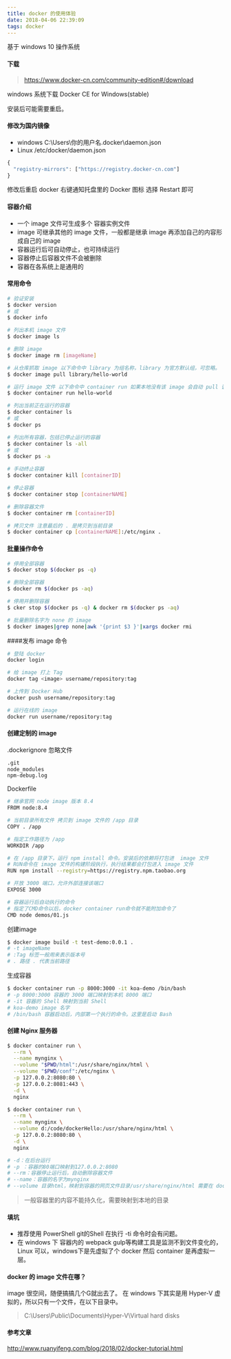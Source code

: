 ```yaml
---
title: docker 的使用体验
date: 2018-04-06 22:39:09
tags: docker
---
```


基于 windows 10 操作系统

#### 下载
> https://www.docker-cn.com/community-edition#/download
 
windows 系统下载 Docker CE for Windows(stable)

安装后可能需要重启。

#### 修改为国内镜像

- windows C:\Users\你的用户名\.docker\daemon.json
- Linux /etc/docker/daemon.json

```js
{
  "registry-mirrors": ["https://registry.docker-cn.com"]
}
```

修改后重启 docker 右键通知托盘里的 Docker 图标 选择 Restart 即可

#### 容器介绍
- 一个 image 文件可生成多个 容器实例文件
- image 可继承其他的 image 文件，一般都是继承 image 再添加自己的内容形成自己的 image
- 容器运行后可自动停止，也可持续运行
- 容器停止后容器文件不会被删除
- 容器在各系统上是通用的


#### 常用命令
```bash
# 验证安装
$ docker version
# 或
$ docker info

# 列出本机 image 文件
$ docker image ls

# 删除 image
$ docker image rm [imageName]

# 从仓库抓取 image 以下命令中 library 为组名称，library 为官方默认组，可忽略。
$ docker image pull library/hello-world

# 运行 image 文件 以下命令中 container run 如果本地没有该 image 会自动 pull 该 image 
$ docker container run hello-world

# 列出当前正在运行的容器
$ docker container ls
# 或
$ docker ps

# 列出所有容器，包括已停止运行的容器
$ docker container ls -all
# 或
$ docker ps -a

# 手动终止容器
$ docker container kill [containerID]

# 停止容器
$ docker container stop [containerNAME]

# 删除容器文件
$ docker container rm [containerID]

# 拷贝文件 注意最后的 . 是拷贝到当前目录
$ docker container cp [containerNAME]:/etc/nginx .
```
#### 批量操作命令
```bash
# 停用全部容器
$ docker stop $(docker ps -q)

# 删除全部容器
$ docker rm $(docker ps -aq)

# 停用并删除容器
$ cker stop $(docker ps -q) & docker rm $(docker ps -aq)

# 批量删除名字为 none 的 image
$ docker images|grep none|awk '{print $3 }'|xargs docker rmi

```
####发布 image 命令
```bash
# 登陆 docker
docker login

# 给 image 打上 Tag
docker tag <image> username/repository:tag

# 上传到 Docker Hub
docker push username/repository:tag

# 运行在线的 image
docker run username/repository:tag
```


#### 创建定制的 image
.dockerignore 忽略文件
```bash
.git
node_modules
npm-debug.log
```
Dockerfile
```bash
# 继承官网 node image 版本 8.4
FROM node:8.4

# 当前目录所有文件 拷贝到 image 文件的 /app 目录
COPY . /app

# 指定工作路径为 /app
WORKDIR /app

# 在 /app 目录下，运行 npm install 命令。安装后的依赖将打包进  image 文件
# RUN命令在 image 文件的构建阶段执行，执行结果都会打包进入 image 文件
RUN npm install --registry=https://registry.npm.taobao.org

# 开放 3000 端口，允许外部连接该端口
EXPOSE 3000

# 容器运行后自动执行的命令
# 指定了CMD命令以后，docker container run命令就不能附加命令了
CMD node demos/01.js
```
创建image
```bash
$ docker image build -t test-demo:0.0.1 .
# -t imageName
# :Tag 标签一般用来表示版本号
# . 路径 . 代表当前路径
```
生成容器
```bash
$ docker container run -p 8000:3000 -it koa-demo /bin/bash
# -p 8000:3000 容器的 3000 端口映射到本机 8000 端口
# -it 容器的 Shell 映射到当前 Shell
# koa-demo image 名字
# /bin/bash 容器启动后，内部第一个执行的命令。这里是启动 Bash
```
#### 创建 Nginx 服务器

```bash
$ docker container run \
  --rm \
  --name mynginx \
  --volume "$PWD/html":/usr/share/nginx/html \
  --volume "$PWD/conf":/etc/nginx \
  -p 127.0.0.2:8080:80 \
  -p 127.0.0.2:8081:443 \
  -d \
  nginx

$ docker container run \
  --rm \
  --name mynginx \
  --volume d:/code/dockerHello:/usr/share/nginx/html \
  -p 127.0.0.2:8080:80 \
  -d \
  nginx

# -d：在后台运行
# -p ：容器的80端口映射到127.0.0.2:8080
# --rm：容器停止运行后，自动删除容器文件
# --name：容器的名字为mynginx
# --volume 目录html，映射到容器的网页文件目录/usr/share/nginx/html 需要在 docker 里设置共享磁盘
```
> 一般容器里的内容不能持久化，需要映射到本地的目录

#### 填坑
- 推荐使用 PowerShell git的Shell 在执行 -ti 命令时会有问题。
- 在 windows 下 容器内的 webpack gulp等构建工具是监测不到文件变化的，Linux 可以，windows下是先虚拟了个 docker 然后 container 是再虚拟一层。

#### docker 的 image 文件在哪？
image 很空间，随便搞搞几个G就出去了。
在 windows 下其实是用 Hyper-V 虚拟的，所以只有一个文件，在以下目录中。
> C:\Users\Public\Documents\Hyper-V\Virtual hard disks


#### 参考文章
http://www.ruanyifeng.com/blog/2018/02/docker-tutorial.html